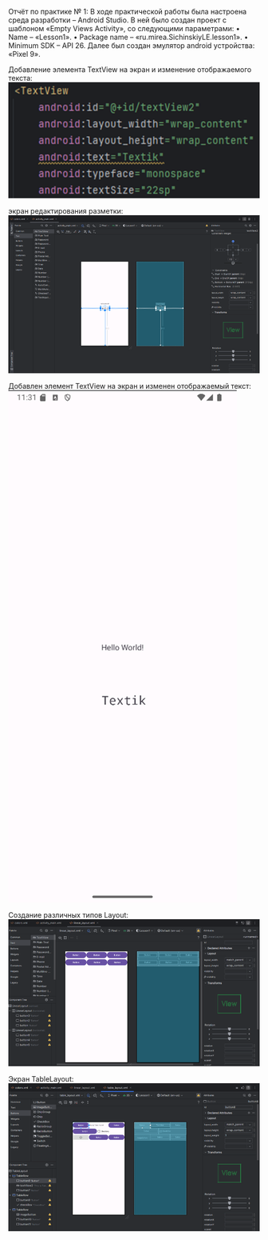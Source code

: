 Отчёт по практике № 1: 
В ходе практической работы была настроена среда разработки – Android Studio. В ней было создан проект с шаблоном «Empty Views Activity», со следующими параметрами:
•	Name – «Lesson1». 
•	Package name – «ru.mirea.SichinskiyLE.lesson1». 
•	Minimum SDK – API 26. 
Далее был создан эмулятор android устройства: «Pixel 9». 

Добавление элемента TextView на экран и изменение отображаемого текста:
![img.png](screenshoots%2Fimg.png)

экран редактирования разметки:
![img_1.png](screenshoots%2Fimg_1.png)

Добавлен элемент TextView на экран и изменен отображаемый текст:
![img_2.png](screenshoots%2Fimg_2.png)

Создание различных типов Layout:
![img_3.png](screenshoots%2Fimg_3.png)

Экран TableLayout:
![img_4.png](screenshoots%2Fimg_4.png)


